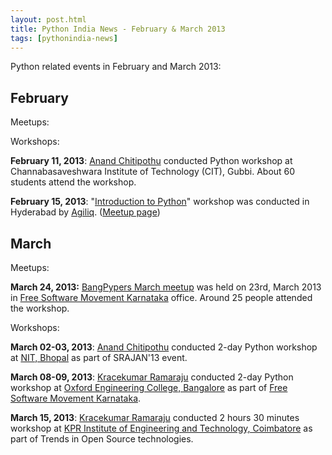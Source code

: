 ```yaml
---
layout: post.html
title: Python India News - February & March 2013
tags: [pythonindia-news]
---
```


Python related events in February and March 2013:

## February

Meetups:

Workshops:

**February 11, 2013**: [Anand Chitipothu][anand] conducted Python workshop at Channabasaveshwara Institute of Technology (CIT), Gubbi. About 60 students attend the workshop.

**February 15, 2013**: "[Introduction to Python][1]" workshop was conducted in Hyderabad by [Agiliq][]. ([Meetup page][2])

## March

Meetups:

**March 24, 2013:** [BangPypers March meetup][bangpypers-march] was held on 23rd, March 2013 in [Free Software Movement Karnataka][fsmk] office. Around 25 people attended the workshop.


Workshops:

**March 02-03, 2013**: [Anand Chitipothu][anand] conducted 2-day Python workshop at [NIT, Bhopal][nitb] as part of SRAJAN'13 event.

**March 08-09, 2013**: [Kracekumar Ramaraju][kracekumar] conducted 2-day Python workshop at [Oxford Engineering College, Bangalore][oxford] as part of [Free Software Movement Karnataka][fsmk].

**March 15, 2013**: [Kracekumar Ramaraju][kracekumar] conducted 2 hours 30 minutes workshop at [KPR Institute of Engineering and Technology, Coimbatore][kpriet] as part of Trends in
Open Source technologies.

[anand]: http://anandology.com/
[nitb]: http://www.manit.ac.in/
[bangpypers-march]: http://bangalore.python.org.in/blog/2013/03/24/march-meetup-report/
[fsmk]: http://www.fsmk.org/
[1]: http://agiliq.com/blog/2013/02/introduction-to-python-workshop-on-february-15th-2/
[Agiliq]: http://agiliq.com/
[2]: http://www.meetup.com/Hyderabad-Python-Meetup-Group/events/103644162/
[kracekumar]: http://kracekumar.com
[oxford]: http://www.theoxford.edu/campus.htm#bommanahalli
[kpriet]: http://kpriet.ac.in/
